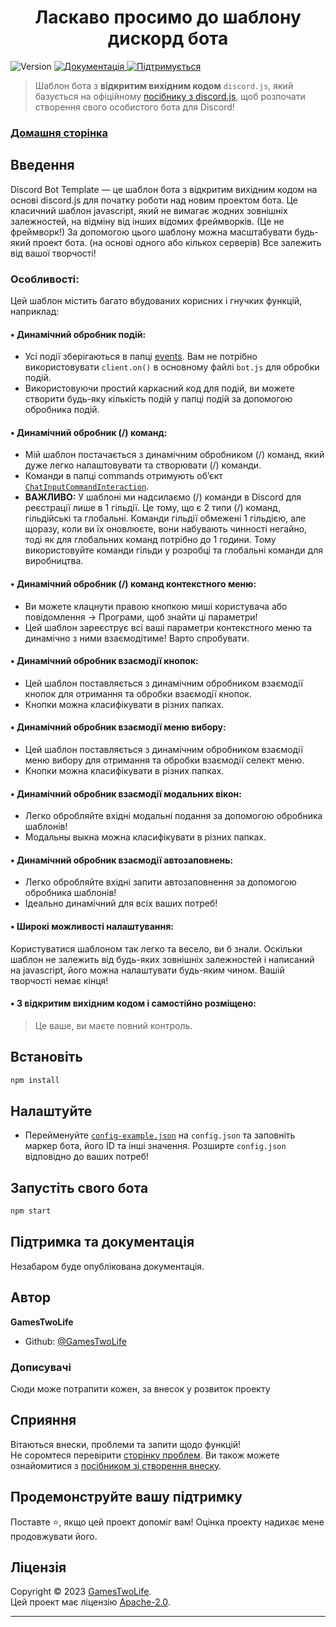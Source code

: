 <h1 align="center">Ласкаво просимо до шаблону дискорд бота</h1>
<p>
  <img alt="Version" src="https://img.shields.io/badge/версія-v0.0.5-blue.svg" />
  <a href="https://github.com/GamesTwoLife/DiscordBot-Template#readme" target="_blank">
    <img alt="Документація" src="https://img.shields.io/badge/Документація-yes-brightgreen.svg" />
  </a>
  <a href="https://github.com/GamesTwoLife/DiscordBot-Template/graphs/commit-activity" target="_blank">
    <img alt="Підтримується" src="https://img.shields.io/badge/Підтримується%3F-yes-green.svg" />
  </a>
</p>

> Шаблон бота з **відкритим вихідним кодом** `discord.js`, який базується на офіційному [посібнику з discord.js](https://discordjs.guide/), щоб розпочати створення свого особистого бота для Discord!

### [Домашня сторінка](https://github.com/GamesTwoLife/DiscordBot-Template#readme)

## Введення

Discord Bot Template — це шаблон бота з відкритим вихідним кодом на основі discord.js для початку роботи над новим проектом бота. Це класичний шаблон javascript, який не вимагає жодних зовнішніх залежностей, на відміну від інших відомих фреймворків. (Це не фреймворк!)
За допомогою цього шаблону можна масштабувати будь-який проект бота. (на основі одного або кількох серверів) Все залежить від вашої творчості!

### Особливості:

Цей шаблон містить багато вбудованих корисних і гнучких функцій, наприклад:

#### • **Динамічний обробник подій:**

- Усі події зберігаються в папці [events](https://github.com/GamesTwoLife/DiscordBot-Template/blob/master/events/). Вам не потрібно використовувати `client.on()` в основному файлі `bot.js` для обробки подій.
- Використовуючи простий каркасний код для подій, ви можете створити будь-яку кількість подій у папці подій за допомогою обробника подій.

#### • **Динамічний обробник (/) команд:**

- Мій шаблон постачається з динамічним обробником (/) команд, який дуже легко налаштовувати та створювати (/) команди.
- Команди в папці commands отримують об’єкт [`ChatInputCommandInteraction`](https://discord.js.org/#/docs/discord.js/14.8.0/class/ChatInputCommandInteraction).
- **ВАЖЛИВО:** У шаблоні ми надсилаємо (/) команди в Discord для реєстрації лише в 1 гільдії. Це тому, що є 2 типи (/) команд, гільдійські та глобальні. Команди гільдії обмежені 1 гільдією, але щоразу, коли ви їх оновлюєте, вони набувають чинності негайно, тоді як для глобальних команд потрібно до 1 години. Тому використовуйте команди гільди у розробці та глобальні команди для виробництва.

#### • **Динамічний обробник (/) команд контекстного меню:**

- Ви можете клацнути правою кнопкою миші користувача або повідомлення -> Програми, щоб знайти ці параметри!
- Цей шаблон зареєструє всі ваші параметри контекстного меню та динамічно з ними взаємодітиме! Варто спробувати.

#### • **Динамічний обробник взаємодії кнопок:**

- Цей шаблон поставляється з динамічним обробником взаємодії кнопок для отримання та обробки взаємодії кнопок.
- Кнопки можна класифікувати в різних папках.

#### • **Динамічний обробник взаємодії меню вибору:**

- Цей шаблон поставляється з динамічним обробником взаємодії меню вибору для отримання та обробки взаємодії селект меню.
- Кнопки можна класифікувати в різних папках.

#### • **Динамічний обробник взаємодії модальних вікон:**

- Легко обробляйте вхідні модальні подання за допомогою обробника шаблонів!
- Модальны выкна можна класифікувати в різних папках.

#### • **Динамічний обробник взаємодії автозаповнень:**

- Легко обробляйте вхідні запити автозаповнення за допомогою обробника шаблонів!
- Ідеально динамічний для всіх ваших потреб!

#### • **Широкі можливості налаштування:**

Користуватися шаблоном так легко та весело, ви б знали. Оскільки шаблон не залежить від будь-яких зовнішніх залежностей і написаний на javascript, його можна налаштувати будь-яким чином. Вашій творчості немає кінця!

#### • **З відкритим вихідним кодом і самостійно розміщено:**

> Це ваше, ви маєте повний контроль.

## Встановіть

```sh
npm install
```

## Налаштуйте

- Перейменуйте [`config-example.json`](https://github.com/GamesTwoLife/DiscordBot-Template/blob/master/config-example.json) на `config.json` та заповніть маркер бота, його ID та інші значення. Розширте `config.json` відповідно до ваших потреб!

## Запустіть свого бота

```sh
npm start
```

## Підтримка та документація

Незабаром буде опублікована документація.

## Автор

**GamesTwoLife**

- Github: [@GamesTwoLife](https://github.com/GamesTwoLife)

### Дописувачі

Сюди може потрапити кожен, за внесок у розвиток проекту

## Сприяння

Вітаються внески, проблеми та запити щодо функцій!<br />Не соромтеся перевірити [сторінку проблем](https://github.com/GamesTwoLife/DiscordBot-Template/issues). Ви також можете ознайомитися з [посібником зі створення внеску](https://github.com/GamesTwoLife/DiscordBot-Template/blob/master/CONTRIBUTING.md).

## Продемонструйте вашу підтримку

Поставте ⭐️, якщо цей проект допоміг вам! Оцінка проекту надихає мене продовжувати його.

## Ліцензія

Copyright © 2023 [GamesTwoLife](https://github.com/GamesTwoLife).<br />
Цей проект має ліцензію [Apache-2.0](LICENSE).

---
